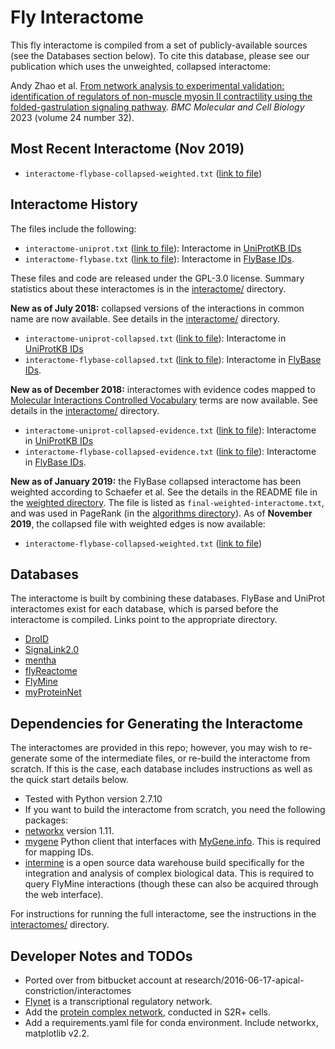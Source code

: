 # Fly Interactome

This fly interactome is compiled from a set of publicly-available sources (see the Databases section below). To cite this database, please see our publication which uses the unweighted, collapsed interactome:

Andy Zhao et al. [From network analysis to experimental validation: identification of regulators of non-muscle myosin II contractility using the folded-gastrulation signaling pathway](https://bmcmolcellbiol.biomedcentral.com/articles/10.1186/s12860-023-00492-3). _BMC Molecular and Cell Biology_ 2023 (volume 24 number 32).

##  Most Recent Interactome (Nov 2019)

- `interactome-flybase-collapsed-weighted.txt` ([link to file](interactome/weighted-interactome/interactome-flybase-collapsed-weighted.txt))

## Interactome History

The files include the following:

- `interactome-uniprot.txt` ([link to file](interactome/interactome-uniprot.txt)): Interactome in [UniProtKB IDs](http://www.uniprot.org/)
- `interactome-flybase.txt` ([link to file](interactome/interactome-flybase.txt)): Interactome in [FlyBase IDs](http://flybase.org/).

These files and code are released under the GPL-3.0 license.  Summary statistics about these interactomes is in the [interactome/](interactome/) directory.

**New as of July 2018:** collapsed versions of the interactions in common name are now available.  See details in the [interactome/](interactome/) directory.

- `interactome-uniprot-collapsed.txt` ([link to file](interactome/interactome-uniprot-collapsed.txt)): Interactome in [UniProtKB IDs](http://www.uniprot.org/)
- `interactome-flybase-collapsed.txt` ([link to file](interactome/interactome-flybase-collapsed.txt)): Interactome in [FlyBase IDs](http://flybase.org/).

**New as of December 2018:** interactomes with evidence codes mapped to [Molecular Interactions Controlled Vocabulary](https://www.ebi.ac.uk/ols/ontologies/mi) terms are now available.  See details in the [interactome/](interactome/) directory.

- `interactome-uniprot-collapsed-evidence.txt` ([link to file](interactome/interactome-uniprot-collapsed-evidence.txt)): Interactome in [UniProtKB IDs](http://www.uniprot.org/)
- `interactome-flybase-collapsed-evidence.txt` ([link to file](interactome/interactome-flybase-collapsed-evidence.txt)): Interactome in [FlyBase IDs](http://flybase.org/).

**New as of January 2019:** the FlyBase collapsed interactome has been weighted according to Schaefer et al.  See the details in the README file in the [weighted directory](interactome/weighted-interactome/). The file is listed as `final-weighted-interactome.txt`, and was used in PageRank (in the [algorithms directory](algorithms/)).  As of **November 2019**, the collapsed file with weighted edges is now available:

- `interactome-flybase-collapsed-weighted.txt` ([link to file](interactome/weighted-interactome/interactome-flybase-collapsed-weighted.txt))

## Databases
The interactome is built by combining these databases. FlyBase and UniProt interactomes exist for each database, which is parsed before the interactome is compiled.  Links point to the appropriate directory.
* [DroID](databases/DroID)
* [SignaLink2.0](databases/SignaLink)
* [mentha](databases/Mentha)
* [flyReactome](databases/flyReactome)
* [FlyMine](databases/flyMine)
* [myProteinNet](databases/myProteinNet)

## Dependencies for Generating the Interactome

The interactomes are provided in this repo; however, you may wish to re-generate some of the intermediate files, or re-build the interactome from scratch.  If this is the case, each database includes instructions as well as the quick start details below.

- Tested with Python version 2.7.10
- If you want to build the interactome from scratch, you need the following packages:
 - [networkx](https://networkx.org/documentation/networkx-1.11/) version 1.11.
 - [mygene](https://pypi.python.org/pypi/mygene) Python client that interfaces with [MyGene.info](http://mygene.info/).  This is required for mapping IDs.
 - [intermine](http://intermine.readthedocs.org/en/latest/web-services/) is a open source data warehouse build specifically for the integration and analysis of complex biological data.  This is required to query FlyMine interactions (though these can also be acquired through the web interface).

For instructions for running the full interactome, see the instructions in the [interactomes/](interactomes/) directory.

## Developer Notes and TODOs
- Ported over from bitbucket account at research/2016-06-17-apical-constriction/interactomes
- [Flynet](https://www.ncbi.nlm.nih.gov/pmc/articles/PMC2773252/) is a transcriptional regulatory network.
- Add the [protein complex network](http://www.sciencedirect.com/science/article/pii/S0092867411010804), conducted in S2R+ cells.
- Add a requirements.yaml file for conda environment. Include networkx, matplotlib v2.2.
